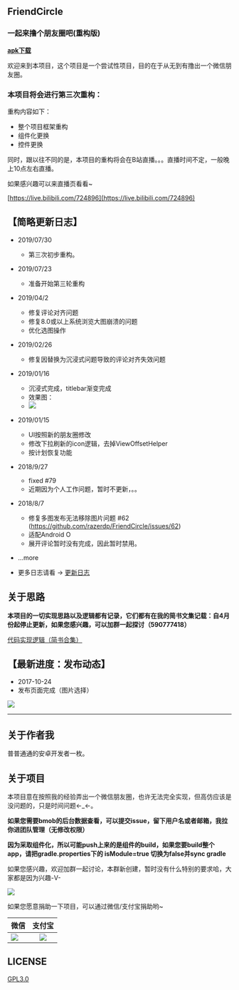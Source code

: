 FriendCircle
---

### 一起来撸个朋友圈吧(重构版)

[**apk下载**](http://bmob-cdn-14711.b0.upaiyun.com/2019/02/26/f1ffbe4240103da480d47cbbfe113d94.apk)


欢迎来到本项目，这个项目是一个尝试性项目，目的在于从无到有撸出一个微信朋友圈。</br>


### 本项目将会进行第三次重构：

重构内容如下：

  - 整个项目框架重构
  - 组件化更换
  - 控件更换

同时，跟以往不同的是，本项目的重构将会在B站直播。。。直播时间不定，一般晚上10点左右直播。

如果感兴趣可以来直播页看看~

[https://live.bilibili.com/724896](https://live.bilibili.com/724896)



【简略更新日志】
---

* 2019/07/30
  * 第三次初步重构。

* 2019/07/23
  * 准备开始第三轮重构

* 2019/04/2
  * 修复评论对齐问题
  * 修复8.0或以上系统浏览大图崩溃的问题
  * 优化选图操作

* 2019/02/26
  * 修复因替换为沉浸式问题导致的评论对齐失效问题

* 2019/01/16
  * 沉浸式完成，titlebar渐变完成
  * 效果图：
  * ![](https://github.com/razerdp/Pics/blob/master/FirendCircle/demo.gif)

* 2019/01/15
  * UI按照新的朋友圈修改
  * 修改下拉刷新的icon逻辑，去掉ViewOffsetHelper
  * 按计划恢复功能

* 2018/9/27
  * fixed #79
  * 近期因为个人工作问题，暂时不更新，。。

* 2018/8/7
  * 修复多图发布无法移除图片问题  #62 (https://github.com/razerdp/FriendCircle/issues/62)
  * 适配Android O
  * 展开评论暂时没有完成，因此暂时禁用。
  

*  ...more

* 更多日志请看 → [更新日志](https://github.com/razerdp/FriendCircle/blob/master/UPDATE_LOG.md)

关于思路
---
**本项目的一切实现思路以及逻辑都有记录，它们都有在我的简书文集记载：自4月份起停止更新，如果您感兴趣，可以加群一起探讨（590777418）**

[代码实现逻辑（简书合集）](http://www.jianshu.com/notebooks/3224048/latest)


【最新进度：发布动态】
---

* 2017-10-24
 * 发布页面完成（图片选择）

![](https://github.com/razerdp/FriendCirclePreview/blob/master/img/device-2017-10-24.gif)

***

关于作者我
---

普普通通的安卓开发者一枚。

关于项目
---

本项目意在按照我的经验弄出一个微信朋友圈，也许无法完全实现，但高仿应该是没问题的，只是时间问题←_←。

**如果您需要bmob的后台数据查看，可以提交issue，留下用户名或者邮箱，我拉你进团队管理（无修改权限）**

**因为采取组件化，所以可能push上来的是组件的build，如果您要build整个app，请把gradle.properties下的  isModule=true 切换为false并sync gradle**


如果您感兴趣，欢迎加群一起讨论，本群新创建，暂时没有什么特别的要求哈，大家都是因为兴趣-V-

![](https://github.com/razerdp/FriendCircle/blob/master/qqgroup.png)



如果您愿意捐助一下项目，可以通过微信/支付宝捐助哟~

|微信         | 支付宝           | 
| ------------- |:-------------:| 
| ![](https://github.com/razerdp/FriendCircle/blob/master/wechat.png)      | ![](https://github.com/razerdp/FriendCircle/blob/master/alipay.png) |




LICENSE
---

[GPL3.0](https://github.com/razerdp/FriendCircle/blob/master/LICENSE)
